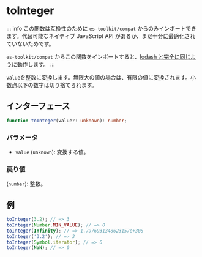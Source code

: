 # toInteger

::: info
この関数は互換性のために `es-toolkit/compat` からのみインポートできます。代替可能なネイティブ JavaScript API があるか、まだ十分に最適化されていないためです。

`es-toolkit/compat` からこの関数をインポートすると、[lodash と完全に同じように動作](../../../compatibility.md)します。
:::

`value`を整数に変換します。無限大の値の場合は、有限の値に変換されます。小数点以下の数字は切り捨てられます。

## インターフェース

```typescript
function toInteger(value?: unknown): number;
```

### パラメータ

- `value` (`unknown`): 変換する値。

### 戻り値

(`number`): 整数。

## 例

```typescript
toInteger(3.2); // => 3
toInteger(Number.MIN_VALUE); // => 0
toInteger(Infinity); // => 1.7976931348623157e+308
toInteger('3.2'); // => 3
toInteger(Symbol.iterator); // => 0
toInteger(NaN); // => 0
```